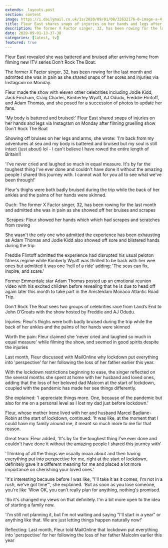 ```yaml
---
extends: _layouts.post
section: content
image: https://i.dailymail.co.uk/1s/2020/09/01/08/32632176-0-image-a-4_1598944205240.jpg 
title: Fleur East shares snaps of injuries on her hands and legs after filming Dont Rock The Boat 
description: The former X Factor singer, 32, has been rowing for the last month and admitted she was in pain as she shared snaps of her sores and injuries via Instagram on Monday. 
date: 2020-09-01-13-37-38 
categories: [latest, tv] 
featured: true 
--- 
```

Fleur East revealed she was battered and bruised after arriving home from filming new ITV series Don't Rock The Boat. 

The former X Factor singer, 32, has been rowing for the last month and admitted she was in pain as she shared snaps of her sores and injuries via Instagram on Monday.

Fleur made the show with eleven other celebrities including Jodie Kidd, Jack Fincham, Craig Charles, Kimberley Wyatt, AJ Odudu, Freddie Flintoff, and Adam Thomas, and she posed for a succession of photos to update her fans. 

'My body is battered and bruised:' Fleur East shared snaps of injuries on her hands and legs via Instagram on Monday after filming gruelling show Don't Rock The Boat

Showing off bruises on her legs and arms, she wrote: 'I'm back from my adventures at sea and my body is battered and bruised but my soul is still intact (just about) lol - I can't believe I have rowed the entire length of Britain!! 

'I've never cried and laughed so much in equal measure. It's by far the toughest thing I've ever done and couldn't have done it without the amazing people I shared this journey with. I cannot wait for you all to see what we've been through!' 

Fleur's thighs were both badly bruised during the trip while the back of her ankles and the palms of her hands were skinned. 

Ouch: The former X Factor singer, 32, has been rowing for the last month and admitted she was in pain as she showed off her bruises and scrapes

 Scrapes: Fleur showed her hands which which had scrapes and scratches from rowing

She wasn't the only one who admitted the experience has been exhausting as Adam Thomas and Jodie Kidd also showed off sore and blistered hands during the trip. 

Freddie Flintoff admitted the experience had disrupted his usual peloton fitness regime while Kimberly Wyatt was thrilled to be back with her wee ones but admitted it was one 'hell of a ride' adding: 'The seas can fix, inspire, and scare.' 

Former Emmerdale star Adam Thomas posted up an emotional reunion video with his excited children before revealing that he is due to head off again later this month to take part in the Amsterdam Monaco Atlantic Road Trip. 

Don't Rock The Boat sees two groups of celebrities race from Land’s End to John O’Groats with the show hosted by Freddie and AJ Odudu. 

Injuries: Fleur's thighs were both badly bruised during the trip while the back of her ankles and the palms of her hands were skinned

Worth the pain: Fleur claimed she 'never cried and laughed so much in equal measure' while filming the show, and seemed in good spirits despite the injuries

Last month, Fleur discussed with MailOnline why lockdown put everything into 'perspective' for her following the loss of her father earlier this year. 

With the lockdown restrictions beginning to ease, the singer reflected on the several months she spent at home with her husband and loved ones, adding that the loss of her beloved dad Malcom at the start of lockdown, coupled with the pandemic has made her see things differently.

She explained: 'I appreciate things more. One, because of the pandemic but also for me on a personal level as I lost my dad just before lockdown.'

Fleur, whose mother Irene lived with her and husband Marcel Badiane-Robin at the start of lockdown, continued: 'It was like, at the moment that I could have my family around me, it meant so much more to me for that reason.

Great team: Fleur added, 'It's by far the toughest thing I've ever done and couldn't have done it without the amazing people I shared this journey with'

'Thinking of all the things we usually moan about and then having everything put into perspective for me, right at the start of lockdown, definitely gave it a different meaning for me and placed a lot more importance on cherishing your loved ones.'

'It's interesting because before I was like, "I'll take it as it comes, I'm not in a rush, we've got time"', she explained. 'But as soon as you lose someone, you're like 'Wow OK, you can't really plan for anything, nothing's promised.

'So it's changed my views on that definitely. I'm a bit more open to the idea of starting a family now.

'I'm still not planning it, but I'm not waiting and saying "I'll start in a year" or anything like that. We are just letting things happen naturally now!'

Reflecting: Last month, Fleur told MailOnline that lockdown put everything into 'perspective' for her following the loss of her father Malcolm earlier this year

